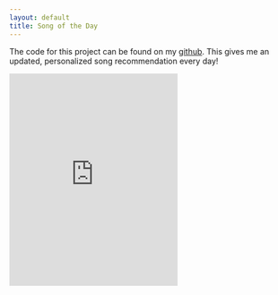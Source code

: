 ```yaml
---
layout: default
title: Song of the Day
---
```


The code for this project can be found on my [github](http://github.com/jonathoma/songoftheday). This gives me an updated, personalized song recommendation every day!

<iframe src="https://open.spotify.com/embed?uri=spotify%3Atrack%3A33Q6ldVXuJyQmqs8BmAa0k" width="300" height="380" frameborder="0" allowtransparency="true"></iframe>
